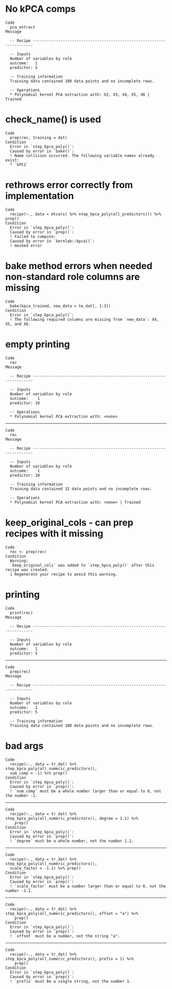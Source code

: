 # No kPCA comps

    Code
      pca_extract
    Message
      
      -- Recipe ----------------------------------------------------------------------
      
      -- Inputs 
      Number of variables by role
      outcome:   1
      predictor: 5
      
      -- Training information 
      Training data contained 100 data points and no incomplete rows.
      
      -- Operations 
      * Polynomial kernel PCA extraction with: X2, X3, X4, X5, X6 | Trained

# check_name() is used

    Code
      prep(rec, training = dat)
    Condition
      Error in `step_kpca_poly()`:
      Caused by error in `bake()`:
      ! Name collision occurred. The following variable names already exist:
      * `kPC1`

# rethrows error correctly from implementation

    Code
      recipe(~., data = mtcars) %>% step_kpca_poly(all_predictors()) %>% prep()
    Condition
      Error in `step_kpca_poly()`:
      Caused by error in `prep()`:
      ! Failed to compute:
      Caused by error in `kernlab::kpca()`:
      ! mocked error

# bake method errors when needed non-standard role columns are missing

    Code
      bake(kpca_trained, new_data = te_dat[, 1:3])
    Condition
      Error in `step_kpca_poly()`:
      ! The following required columns are missing from `new_data`: X4, X5, and X6.

# empty printing

    Code
      rec
    Message
      
      -- Recipe ----------------------------------------------------------------------
      
      -- Inputs 
      Number of variables by role
      outcome:    1
      predictor: 10
      
      -- Operations 
      * Polynomial kernel PCA extraction with: <none>

---

    Code
      rec
    Message
      
      -- Recipe ----------------------------------------------------------------------
      
      -- Inputs 
      Number of variables by role
      outcome:    1
      predictor: 10
      
      -- Training information 
      Training data contained 32 data points and no incomplete rows.
      
      -- Operations 
      * Polynomial kernel PCA extraction with: <none> | Trained

# keep_original_cols - can prep recipes with it missing

    Code
      rec <- prep(rec)
    Condition
      Warning:
      `keep_original_cols` was added to `step_kpca_poly()` after this recipe was created.
      i Regenerate your recipe to avoid this warning.

# printing

    Code
      print(rec)
    Message
      
      -- Recipe ----------------------------------------------------------------------
      
      -- Inputs 
      Number of variables by role
      outcome:   1
      predictor: 5

---

    Code
      prep(rec)
    Message
      
      -- Recipe ----------------------------------------------------------------------
      
      -- Inputs 
      Number of variables by role
      outcome:   1
      predictor: 5
      
      -- Training information 
      Training data contained 100 data points and no incomplete rows.

# bad args

    Code
      recipe(~., data = tr_dat) %>% step_kpca_poly(all_numeric_predictors(),
      num_comp = -1) %>% prep()
    Condition
      Error in `step_kpca_poly()`:
      Caused by error in `prep()`:
      ! `num_comp` must be a whole number larger than or equal to 0, not the number -1.

---

    Code
      recipe(~., data = tr_dat) %>% step_kpca_poly(all_numeric_predictors(), degree = 1.1) %>%
        prep()
    Condition
      Error in `step_kpca_poly()`:
      Caused by error in `prep()`:
      ! `degree` must be a whole number, not the number 1.1.

---

    Code
      recipe(~., data = tr_dat) %>% step_kpca_poly(all_numeric_predictors(),
      scale_factor = -1.1) %>% prep()
    Condition
      Error in `step_kpca_poly()`:
      Caused by error in `prep()`:
      ! `scale_factor` must be a number larger than or equal to 0, not the number -1.1.

---

    Code
      recipe(~., data = tr_dat) %>% step_kpca_poly(all_numeric_predictors(), offset = "a") %>%
        prep()
    Condition
      Error in `step_kpca_poly()`:
      Caused by error in `prep()`:
      ! `offset` must be a number, not the string "a".

---

    Code
      recipe(~., data = tr_dat) %>% step_kpca_poly(all_numeric_predictors(), prefix = 1) %>%
        prep()
    Condition
      Error in `step_kpca_poly()`:
      Caused by error in `prep()`:
      ! `prefix` must be a single string, not the number 1.

